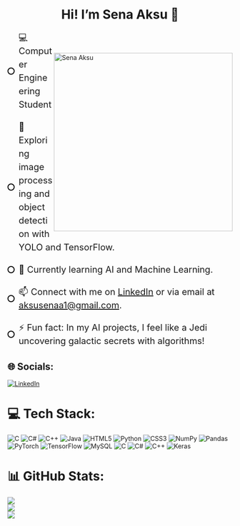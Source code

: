 
<h1 align="center">Hi! I’m Sena Aksu  💫</h1>


<img align="right" alt="Sena Aksu" width="400" src="https://github.com/user-attachments/assets/e575b682-798d-4f66-9364-b9259f354562" style="display: block; margin-top: 50px;">

<ul style="list-style-type: none; padding-left: 0; font-size: 20px; line-height: 1.5;">
  <li style="position: relative; padding-left: 25px; margin-bottom: 20px;">
    <span style="position: absolute; left: 0; top: 50%; transform: translateY(-50%); border: 2px solid black; border-radius: 50%; width: 12px; height: 12px; background-color: white;"></span>
    💻 Computer Engineering Student
  </li>
  <li style="position: relative; padding-left: 25px; margin-bottom: 20px;">
    <span style="position: absolute; left: 0; top: 50%; transform: translateY(-50%); border: 2px solid black; border-radius: 50%; width: 12px; height: 12px; background-color: white;"></span>
    🔭 Exploring image processing and object detection with YOLO and TensorFlow.
  </li>
  <li style="position: relative; padding-left: 25px; margin-bottom: 20px;">
    <span style="position: absolute; left: 0; top: 50%; transform: translateY(-50%); border: 2px solid black; border-radius: 50%; width: 12px; height: 12px; background-color: white;"></span>
    🌱 Currently learning AI and Machine Learning.
  </li>
  <li style="position: relative; padding-left: 25px; margin-bottom: 20px;">
    <span style="position: absolute; left: 0; top: 50%; transform: translateY(-50%); border: 2px solid black; border-radius: 50%; width: 12px; height: 12px; background-color: white;"></span>
    📫 Connect with me on <a href="https://www.linkedin.com/in/senaksu/">LinkedIn</a> or via email at <a href="mailto:aksusenaa1@gmail.com">aksusenaa1@gmail.com</a>.
  </li>
  <li style="position: relative; padding-left: 25px; margin-bottom: 20px;">
    <span style="position: absolute; left: 0; top: 50%; transform: translateY(-50%); border: 2px solid black; border-radius: 50%; width: 12px; height: 12px; background-color: white;"></span>
    ⚡ Fun fact: In my AI projects, I feel like a Jedi uncovering galactic secrets with algorithms!
  </li>
</ul>





## 🌐 Socials:
[![LinkedIn](https://img.shields.io/badge/LinkedIn-%230077B5.svg?logo=linkedin&logoColor=white)](https://linkedin.com/in/senaksu/)

# 💻 Tech Stack:
![C](https://img.shields.io/badge/c-%2300599C.svg?style=for-the-badge&logo=c&logoColor=white) ![C#](https://img.shields.io/badge/c%23-%23239120.svg?style=for-the-badge&logo=csharp&logoColor=white) ![C++](https://img.shields.io/badge/c++-%2300599C.svg?style=for-the-badge&logo=c%2B%2B&logoColor=white) ![Java](https://img.shields.io/badge/java-%23ED8B00.svg?style=for-the-badge&logo=openjdk&logoColor=white) ![HTML5](https://img.shields.io/badge/html5-%23E34F26.svg?style=for-the-badge&logo=html5&logoColor=white) ![Python](https://img.shields.io/badge/python-3670A0?style=for-the-badge&logo=python&logoColor=ffdd54) ![CSS3](https://img.shields.io/badge/css3-%231572B6.svg?style=for-the-badge&logo=css3&logoColor=white) ![NumPy](https://img.shields.io/badge/numpy-%23013243.svg?style=for-the-badge&logo=numpy&logoColor=white) ![Pandas](https://img.shields.io/badge/pandas-%23150458.svg?style=for-the-badge&logo=pandas&logoColor=white) ![PyTorch](https://img.shields.io/badge/PyTorch-%23EE4C2C.svg?style=for-the-badge&logo=PyTorch&logoColor=white) ![TensorFlow](https://img.shields.io/badge/TensorFlow-%23FF6F00.svg?style=for-the-badge&logo=TensorFlow&logoColor=white) ![MySQL](https://img.shields.io/badge/mysql-4479A1.svg?style=for-the-badge&logo=mysql&logoColor=white) ![C](https://img.shields.io/badge/c-%2300599C.svg?style=for-the-badge&logo=c&logoColor=white) ![C#](https://img.shields.io/badge/c%23-%23239120.svg?style=for-the-badge&logo=csharp&logoColor=white) ![C++](https://img.shields.io/badge/c++-%2300599C.svg?style=for-the-badge&logo=c%2B%2B&logoColor=white) ![Keras](https://img.shields.io/badge/Keras-%23D00000.svg?style=for-the-badge&logo=Keras&logoColor=white)
# 📊 GitHub Stats:
![](https://github-readme-stats.vercel.app/api?username=senaksu&theme=vision-friendly-dark&hide_border=false&include_all_commits=false&count_private=false)<br/>
![](https://github-readme-streak-stats.herokuapp.com/?user=senaksu&theme=vision-friendly-dark&hide_border=false)<br/>
![](https://github-readme-stats.vercel.app/api/top-langs/?username=senaksu&theme=vision-friendly-dark&hide_border=false&include_all_commits=false&count_private=false&layout=compact)

